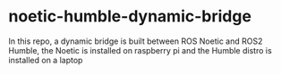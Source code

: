 # noetic-humble-dynamic-bridge
In this repo, a dynamic bridge is built between ROS Noetic and ROS2 Humble, the Noetic is installed on raspberry pi and the Humble distro is installed on a laptop
